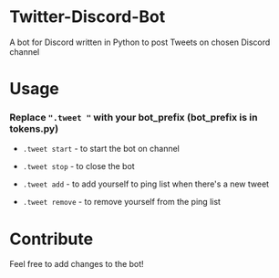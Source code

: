 # Twitter-Discord-Bot
A bot for Discord written in Python to post Tweets on chosen Discord channel

# Usage
### Replace `".tweet "` with your bot_prefix (bot_prefix is in tokens.py)
* `.tweet start` - to start the bot on channel

* `.tweet stop` - to close the bot

* `.tweet add` - to add yourself to ping list when there's a new tweet

* `.tweet remove` - to remove yourself from the ping list

# Contribute
Feel free to add changes to the bot!
